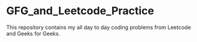 # GFG_and_Leetcode_Practice

This repository contains my all day to day coding problems from Leetcode and Geeks for Geeks.
